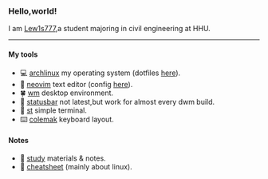 ### Hello,world! ###

I am [Lew1s777](https://github.com/Lew1s777),a student majoring in civil engineering at HHU.

<!-- 
```
天行健，君子以自強不息，
地勢坤，君子以厚德載物。
```
-->

---

#### My tools ####

- 💻 [archlinux](https://archlinux.org/) my operating system (dotfiles [here](https://github.com/Lew1s777/.config)).
- 📁 [neovim](https://github.com/neovim/neovim) text editor (config [here](https://github.com/Lew1s777/init.lua)).
- 🍀 [wm](https://github.com/Lew1s777/wm) desktop environment.
- 🌵 [statusbar](https://github.com/Lew1s777/dwm-statusbar) not latest,but work for almost every dwm build.
- 📇 [st](https://github.com/Lew1s777/st) simple terminal.
- ⌨️  [colemak](https://colemak.com/) keyboard layout.

#### Notes ####
- 📁 [study](https://github.com/Lew1s777/Study) materials & notes.
- 📁 [cheatsheet](https://github.com/Lew1s777/ct) (mainly about linux).

<!-- 

status
---

![Lew1s777](https://count.getloli.com/get/@Lew1s777)

![Top Langs](https://github-readme-stats.vercel.app/api/top-langs/?username=Lew1s777&layout=compact&theme=buefy)

![Lew1s777's github stats](https://github-readme-stats.vercel.app/api?username=Lew1s777&count_private=true&show_icons=true&count_private=true&theme=buefy)

-->
